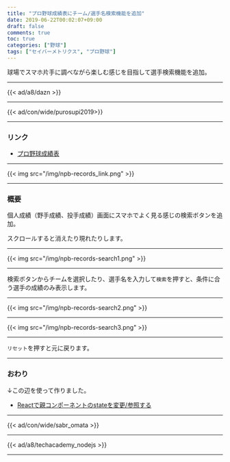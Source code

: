 ```yaml
---
title: "プロ野球成績表にチーム/選手名検索機能を追加"
date: 2019-06-22T00:02:07+09:00
draft: false
comments: true
toc: true
categories: ["野球"]
tags: ["セイバーメトリクス", "プロ野球"]
---
```


球場でスマホ片手に調べながら楽しむ感じを目指して選手検索機能を追加。

<!--more-->

---

{{< ad/a8/dazn >}}

---

{{< ad/con/wide/purosupi2019>}}

---

### リンク

- [プロ野球成績表](https://www.ted027.com/records)

---

{{< img src="/img/npb-records_link.png" >}}

---

### 概要

個人成績（野手成績、投手成績）画面にスマホでよく見る感じの検索ボタンを追加。

スクロールすると消えたり現れたりします。

---

{{< img src="/img/npb-records-search1.png"  >}}

---

検索ボタンからチームを選択したり、選手名を入力して`検索`を押すと、条件に合う選手の成績のみ表示します。

---

{{< img src="/img/npb-records-search2.png"  >}}

---

{{< img src="/img/npb-records-search3.png"  >}}

---

`リセット`を押すと元に戻ります。

---

### おわり

↓この辺を使って作りました。

- [Reactで親コンポーネントのstateを変更/参照する](https://www.ted027.com/post/react-parent-state)

---

{{< ad/con/wide/sabr_omata >}}

---

{{< ad/a8/techacademy_nodejs >}}

---
